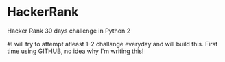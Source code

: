# HackerRank
Hacker Rank 30 days challenge in Python 2

#I will try to attempt atleast 1-2 challange everyday and will build this. First time using GITHUB, no idea why I'm writing this!
